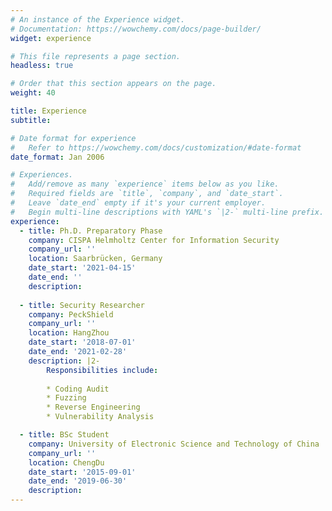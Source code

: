 ```yaml
---
# An instance of the Experience widget.
# Documentation: https://wowchemy.com/docs/page-builder/
widget: experience

# This file represents a page section.
headless: true

# Order that this section appears on the page.
weight: 40

title: Experience
subtitle:

# Date format for experience
#   Refer to https://wowchemy.com/docs/customization/#date-format
date_format: Jan 2006

# Experiences.
#   Add/remove as many `experience` items below as you like.
#   Required fields are `title`, `company`, and `date_start`.
#   Leave `date_end` empty if it's your current employer.
#   Begin multi-line descriptions with YAML's `|2-` multi-line prefix.
experience:
  - title: Ph.D. Preparatory Phase
    company: CISPA Helmholtz Center for Information Security
    company_url: ''
    location: Saarbrücken, Germany
    date_start: '2021-04-15'
    date_end: ''
    description: 
        
  - title: Security Researcher
    company: PeckShield
    company_url: ''
    location: HangZhou
    date_start: '2018-07-01'
    date_end: '2021-02-28'
    description: |2-
        Responsibilities include:
        
        * Coding Audit
        * Fuzzing
        * Reverse Engineering
        * Vulnerability Analysis

  - title: BSc Student
    company: University of Electronic Science and Technology of China
    company_url: ''
    location: ChengDu
    date_start: '2015-09-01'
    date_end: '2019-06-30'
    description:
---
```

